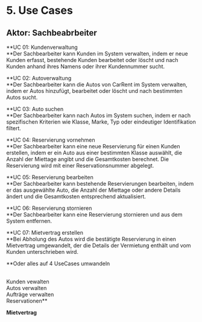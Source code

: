 # 5. Use Cases

## Aktor: Sachbeabrbeiter

**UC 01: Kundenverwaltung<br/>
**Der Sachbearbeiter kann Kunden im System verwalten, indem er neue
Kunden erfasst, bestehende Kunden bearbeitet oder löscht und nach Kunden
anhand ihres Namens oder ihrer Kundennummer sucht.

**UC 02: Autoverwaltung<br/>
**Der Sachbearbeiter kann die Autos von CarRent im System verwalten,
indem er Autos hinzufügt, bearbeitet oder löscht und nach bestimmten
Autos sucht.

**UC 03: Auto suchen<br/>
**Der Sachbearbeiter kann nach Autos im System suchen, indem er nach
spezifischen Kriterien wie Klasse, Marke, Typ oder eindeutiger
Identifikation filtert.

**UC 04: Reservierung vornehmen<br/>
**Der Sachbearbeiter kann eine neue Reservierung für einen Kunden
erstellen, indem er ein Auto aus einer bestimmten Klasse auswählt, die
Anzahl der Miettage angibt und die Gesamtkosten berechnet. Die
Reservierung wird mit einer Reservationsnummer abgelegt.

**UC 05: Reservierung bearbeiten<br/>
**Der Sachbearbeiter kann bestehende Reservierungen bearbeiten, indem er
das ausgewählte Auto, die Anzahl der Miettage oder andere Details ändert
und die Gesamtkosten entsprechend aktualisiert.

**UC 06: Reservierung stornieren<br/>
**Der Sachbearbeiter kann eine Reservierung stornieren und aus dem
System entfernen.

**UC 07: Mietvertrag erstellen<br/>
**Bei Abholung des Autos wird die bestätigte Reservierung in einen
Mietvertrag umgewandelt, der die Details der Vermietung enthält und vom
Kunden unterschrieben wird.

\*\*Oder alles auf 4 UseCases umwandeln<br/><br/>

Kunden vewalten\
Autos verwalten\
Aufträge verwalten\
Reservationen\*\*

**Mietvertrag**
